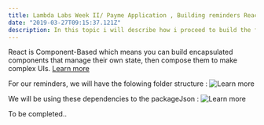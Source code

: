 ```yaml
---
title: Lambda Labs Week II/ Payme Application , Building reminders React /Front-End
date: "2019-03-27T09:15:37.121Z"
description: In this topic i will describe how i proceed to build the front-end and the bacic backend.
---
```

React is Component-Based which means you can build encapsulated components that manage their own state, then compose them to make complex UIs.
[Learn more](https://reactjs.org)

For our reminders, we will have the folowing folder structure :
![Learn more](https://i.ibb.co/K2kzVGW/rem-Front-End.jpg)

We will be using these dependencies to the packageJson :
![Learn more](https://i.ibb.co/f2Wv8SJ/reactjson.jpg)

To be completed..

